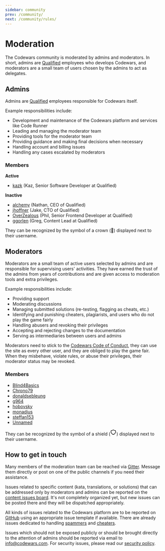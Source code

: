 ```yaml
---
sidebar: community
prev: /community/
next: /community/rules/
---
```


# Moderation

The Codewars community is moderated by admins and moderators. In short, admins are [Qualified](https://www.qualified.io/) employees who develops Codewars, and moderators are a small team of users chosen by the admins to act as delegates.


## Admins

Admins are [Qualified](https://www.qualified.io) employees responsible for Codewars itself.

Example responsibilities include:
- Development and maintenance of the Codewars platform and services like Code Runner
- Leading and managing the moderator team
- Providing tools for the moderator team
- Providing guidance and making final decisions when necessary
- Handling account and billing issues
- Handling any cases escalated by moderators

### Members

**Active**
- [kazk](https://www.codewars.com/users/kazk) (Kaz, Senior Software Developer at Qualified)

**Inactive**
- [alchemy](https://www.codewars.com/users/alchemy) (Nathan, CEO of Qualified)
- [jhoffner](https://www.codewars.com/users/jhoffner) (Jake, CTO of Qualified)
- [OverZealous](https://www.codewars.com/users/OverZealous) (Phil, Senior Frontend Developer at Qualified)
- [ggorlen](https://www.codewars.com/users/ggorlen) (Greg, Content Lead at Qualified)

They can be recognized by the symbol of a crown (👑) displayed next to their username.

## Moderators

Moderators are a small team of active users selected by admins and are responsible for supervising users' activities. They have earned the trust of the admins from years of contributions and are given access to moderation tools and extra privileges.

Example responsibilities include:
- Providing support
- Moderating discussions
- Managing submitted solutions (re-testing, flagging as cheats, etc.)
- Identifying and punishing cheaters, plagiarists, and users who do not play the game fairly
- Handling abusers and revoking their privileges
- Accepting and rejecting changes to the documentation
- Serving as intermediaries between users and admins

Moderators need to stick to the [Codewars Code of Conduct](/community/rules/), they can use the site as every other user, and they are obliged to play the game fair. When they misbehave, violate rules, or abuse their privileges, their moderator status may be revoked.

### Members

- [Blind4Basics](https://www.codewars.com/users/Blind4Basics)
- [Chrono79](https://www.codewars.com/users/Chrono79)
- [donaldsebleung](https://www.codewars.com/users/donaldsebleung)
- [g964](https://www.codewars.com/users/g964)
- [hobovsky](https://www.codewars.com/users/hobovsky)
- [monadius](https://www.codewars.com/users/monadius)
- [steffan153](https://www.codewars.com/users/steffan153)
- [Unnamed](https://www.codewars.com/users/Unnamed)

They can be recognized by the symbol of a shield (<svg height="20" fill="none" style="display: inline-block" stroke="currentColor" stroke-width="2" viewBox="0 0 24 24"><path d="M12 2a12 12 0 0 0 8.5 3a12 12 0 0 1 -8.5 15a12 12 0 0 1 -8.5 -15a12 12 0 0 0 8.5 -3"></path></svg>) displayed next to their username.


## How to get in touch

Many members of the moderation team can be reached via [Gitter](https://gitter.im/Codewars/codewars.com). Message them directly or post on one of the public channels if you need their assistance.

Issues related to specific content (kata, translations, or solutions) that can be addressed only by moderators and admins can be reported on the [content issues board](https://github.com/codewars/content-issues/issues). It's not completely organized yet, but new issues can be posted there and they will be dispatched appropriately.

All kinds of issues related to the Codewars platform are to be reported on [GitHub](https://github.com/codewars/codewars.com/issues) using an appropriate issue template if available. There are already issues dedicated to handling [spammers](https://github.com/codewars/codewars.com/issues/1493) and [cheaters](https://github.com/codewars/codewars.com/issues/1378).

Issues which should not be exposed publicly or should be brought directly to the attention of admins should be reported via email to <info@codewars.com>. For security issues, please read our [security policy](https://github.com/codewars/codewars.com/security/policy).
